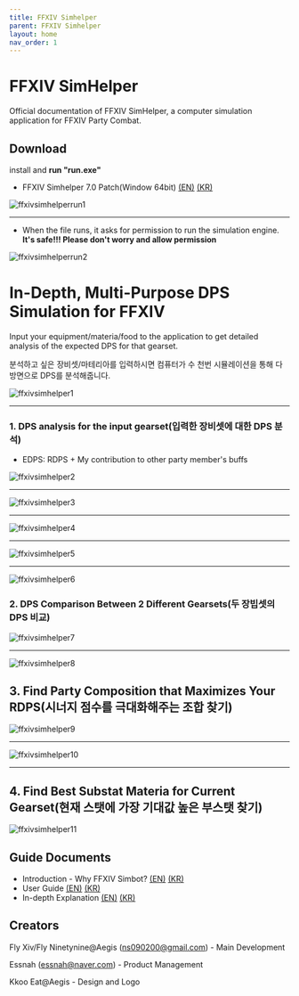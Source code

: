 ```yaml
---
title: FFXIV Simhelper 
parent: FFXIV Simhelper
layout: home
nav_order: 1
---
```


# FFXIV SimHelper 
Official documentation of FFXIV SimHelper, a computer simulation application for FFXIV Party Combat.

## Download
install and **run "run.exe"**

* FFXIV Simhelper 7.0 Patch(Window 64bit) [(EN)](https://drive.google.com/file/d/1sfETOUEhjpFvG-TtuSFQB19no1PIo2YK/view?usp=drive_link) [(KR)](https://drive.google.com/file/d/1mddKV9VxO8uMEEXwCvHwcSTs5hpJJLhO/view?usp=drive_link)

![ffxivsimhelperrun1](../../images/ffxivsimhelperrun.png)

---
* When the file runs, it asks for permission to run the simulation engine. **It's safe!!! Please don't worry and allow permission**

![ffxivsimhelperrun2](../../images/ffxivsimhelperrun2.png)

# In-Depth, Multi-Purpose DPS Simulation for FFXIV

Input your equipment/materia/food to the application to get detailed analysis of the expected DPS for that gearset.

분석하고 싶은 장비셋/마테리아를 입력하시면 컴퓨터가 수 천번 시뮬레이션을 통해 다방면으로 DPS를 분석해줍니다.

![ffxivsimhelper1](../../images/ffxivsimhelper1.png)

---

### 1. DPS analysis for the input gearset(입력한 장비셋에 대한 DPS 분석)
   * EDPS: RDPS + My contribution to other party member's buffs 

![ffxivsimhelper2](../../images/ffxivsimhelper2.png)

---

![ffxivsimhelper3](../../images/ffxivsimhelper3.png)

---

![ffxivsimhelper4](../../images/ffxivsimhelper4.png)

---

![ffxivsimhelper5](../../images/ffxivsimhelper5.png)

---

![ffxivsimhelper6](../../images/ffxivsimhelper6.png)


### 2. DPS Comparison Between 2 Different Gearsets(두 장빕셋의 DPS 비교)

![ffxivsimhelper7](../../images/ffxivsimhelper7.png)

---

![ffxivsimhelper8](../../images/ffxivsimhelper8.png)



## 3. Find Party Composition that Maximizes Your RDPS(시너지 점수를 극대화해주는 조합 찾기)
![ffxivsimhelper9](../../images/ffxivsimhelper9.png)

---

![ffxivsimhelper10](../../images/ffxivsimhelper10.png)

---

## 4. Find Best Substat Materia for Current Gearset(현재 스탯에 가장 기대값 높은 부스탯 찾기)
![ffxivsimhelper11](../../images/ffxivsimhelper11.png)

## Guide Documents
* Introduction - Why FFXIV Simbot? [(EN)]() [(KR)]()
* User Guide [(EN)]() [(KR)](../../download/FFXIV_SIMHELPER_사용설명서.pptx)
* In-depth Explanation [(EN)](./indepthen.html) [(KR)](./indepthkr.html)


## Creators
Fly Xiv/Fly Ninetynine@Aegis (ns090200@gmail.com) - Main Development

Essnah (essnah@naver.com) - Product Management

Kkoo Eat@Aegis - Design and Logo

